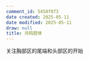 ```yaml
---
comment_id: 5458f073
date created: 2025-05-11
date modified: 2025-05-11
draw: null
title: 共鸣腔体
---
```

关注胸部区的尾端和头部区的开始
